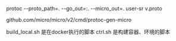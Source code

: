 protoc --proto_path=. --go_out=:. --micro_out=. user-sr
v.proto

github.com/micro/micro/v2/cmd/protoc-gen-micro

build_local.sh 是在docker执行的脚本
ctrl.sh 是构建容器、环境的脚本